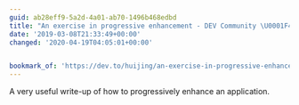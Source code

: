 ```yaml
---
guid: ab28eff9-5a2d-4a01-ab70-1496b468edbd
title: "An exercise in progressive enhancement - DEV Community \U0001F469‍\U0001F4BB\U0001F468‍\U0001F4BB"
date: '2019-03-08T21:33:49+00:00'
changed: '2020-04-19T04:05:01+00:00'


bookmark_of: 'https://dev.to/huijing/an-exercise-in-progressive-enhancement-lk1'
---
```


A very useful write-up of how to progressively enhance an application. 
